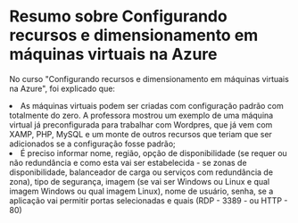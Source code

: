 # Resumo sobre Configurando recursos e dimensionamento em máquinas virtuais na Azure
No curso "Configurando recursos e dimensionamento em máquinas virtuais na Azure", foi explicado que:
<li>As máquinas virtuais podem ser criadas com configuração padrão com totalmente do zero. A professora mostrou um exemplo de uma máquina virtual já preconfigurada para trabalhar com Wordpres, que já vem com XAMP, PHP, MySQL e um monte de outros recursos que teriam que ser adicionados se a configuração fosse padrão;</li>
<li>É preciso informar nome, região, opção de disponibilidade (se requer ou não redundância e como esta vai ser estabelecida - se zonas de disponibilidade, balanceador de carga ou serviços com redundância de zona), tipo de segurança, imagem (se vai ser Windows ou Linux e qual imagem Windows ou qual imagem Linux), nome de usuário, senha, se a aplicação vai permitir portas selecionadas e quais (RDP - 3389 - ou HTTP - 80)</li>
